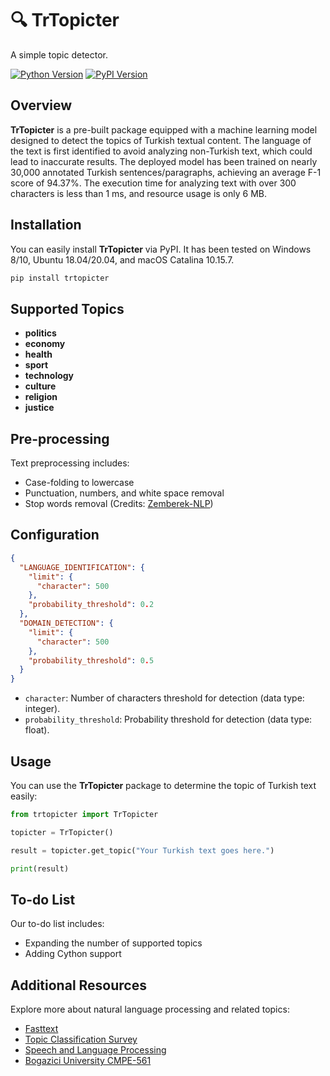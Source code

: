 # 🔍 TrTopicter

A simple topic detector.

[![Python Version](https://img.shields.io/pypi/pyversions/trtopicter.svg?style=for-the-badge)](https://pypi.org/project/trtopicter/)
[![PyPI Version](https://img.shields.io/pypi/v/trtopicter.svg?style=for-the-badge)](https://pypi.org/project/trtopicter/)

## Overview

**TrTopicter** is a pre-built package equipped with a machine learning model designed to detect the topics of Turkish textual content. The language of the text is first identified to avoid analyzing non-Turkish text, which could lead to inaccurate results. The deployed model has been trained on nearly 30,000 annotated Turkish sentences/paragraphs, achieving an average F-1 score of 94.37%. The execution time for analyzing text with over 300 characters is less than 1 ms, and resource usage is only 6 MB.

## Installation

You can easily install **TrTopicter** via PyPI. It has been tested on Windows 8/10, Ubuntu 18.04/20.04, and macOS Catalina 10.15.7.

```sh
pip install trtopicter
```

## Supported Topics

- **politics**
- **economy**
- **health**
- **sport**
- **technology**
- **culture**
- **religion**
- **justice**

## Pre-processing

Text preprocessing includes:

- Case-folding to lowercase
- Punctuation, numbers, and white space removal
- Stop words removal (Credits: [Zemberek-NLP](https://github.com/ahmetaa/zemberek-nlp/blob/master/experiment/src/main/resources/stop-words.tr.txt))

## Configuration

```json
{
  "LANGUAGE_IDENTIFICATION": {
    "limit": {
      "character": 500
    },
    "probability_threshold": 0.2
  },
  "DOMAIN_DETECTION": {
    "limit": {
      "character": 500
    },
    "probability_threshold": 0.5
  }
}
```

- `character`: Number of characters threshold for detection (data type: integer).
- `probability_threshold`: Probability threshold for detection (data type: float).

## Usage

You can use the **TrTopicter** package to determine the topic of Turkish text easily:

```python
from trtopicter import TrTopicter

topicter = TrTopicter()

result = topicter.get_topic("Your Turkish text goes here.")

print(result)
```

## To-do List

Our to-do list includes:

- Expanding the number of supported topics
- Adding Cython support

## Additional Resources

Explore more about natural language processing and related topics:

- [Fasttext](https://arxiv.org/abs/1607.01759)
- [Topic Classification Survey](https://arxiv.org/abs/2004.03705)
- [Speech and Language Processing](https://web.stanford.edu/~jurafsky/slp3/)
- [Bogazici University CMPE-561](https://www.cmpe.boun.edu.tr/tr/courses/cmpe561)
